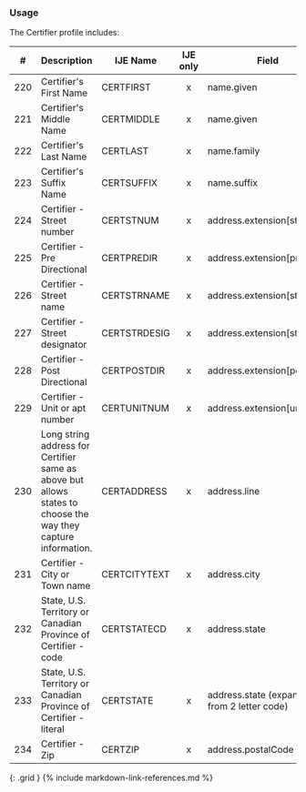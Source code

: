 ### Usage
The Certifier profile includes:

| **#** |  **Description**   |  **IJE Name**   | IJE only |  **Field**  |  **Type**  | **Value Set**  |
| :---------: | ------------- | ------------ | :----------: |---------- | -------- | -------- |
| 220 | Certifier's First Name | CERTFIRST| x|name.given  | string |  | 
| 221 | Certifier's Middle Name | CERTMIDDLE| x|name.given  | string |  | 
| 222 | Certifier's Last Name | CERTLAST| x|name.family  | string |  | 
| 223 | Certifier's Suffix Name | CERTSUFFIX| x|name.suffix  | string |  | 
| 224 | Certifier - Street number | CERTSTNUM| x|address.extension[stnum] | string |  | 
| 225 | Certifier - Pre Directional | CERTPREDIR| x|address.extension[predir] | string |  | 
| 226 | Certifier - Street name | CERTSTRNAME| x|address.extension[stname] | string |  | 
| 227 | Certifier - Street designator | CERTSTRDESIG| x|address.extension[stdesig] | string |  | 
| 228 | Certifier - Post Directional | CERTPOSTDIR| x|address.extension[postdir] | string |  | 
| 229 | Certifier - Unit or apt number | CERTUNITNUM| x|address.extension[unitnum] | string |  | 
| 230 | Long string address for Certifier same as above but allows states to choose the way they capture information. | CERTADDRESS| x|address.line  | string |  | 
| 231 | Certifier - City or Town name | CERTCITYTEXT| x|address.city  | string |  | 
| 232 | State, U.S. Territory or Canadian Province of Certifier - code | CERTSTATECD| x|address.state | string | [StatesTerritoriesProvincesVS] | 
| 233 | State, U.S. Territory or Canadian Province of Certifier - literal | CERTSTATE| x|address.state (expanded from 2 letter code) | string |  | 
| 234 | Certifier - Zip | CERTZIP| x|address.postalCode | string |  | 
{: .grid }
{% include markdown-link-references.md %}
